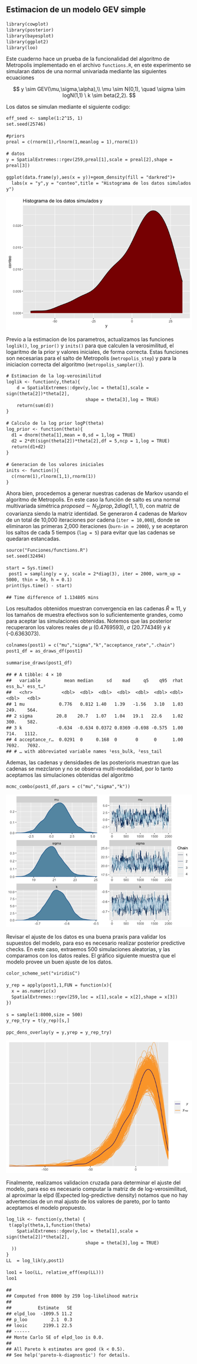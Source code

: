 ## Estimacion de un modelo GEV simple

    library(cowplot)
    library(posterior)
    library(bayesplot)
    library(ggplot2)
    library(loo)

Este cuaderno hace un prueba de la funcionalidad del algoritmo de
Metropolis implementado en el archivo `functions.R`, en este experimento
se simularan datos de una normal univariada mediante las siguientes
ecuaciones

$$
y  \sim GEV(\mu,\sigma,\alpha),\\
\mu \sim N(0,1), \quad \sigma \sim logN(1,1) \ k \sim beta(2,2).
$$

Los datos se simulan mediante el siguiente codigo:

    eff_seed <- sample(1:2^15, 1)
    set.seed(25746)

    #priors
    preal = c(rnorm(1),rlnorm(1,meanlog = 1),rnorm(1))

    # datos
    y = SpatialExtremes::rgev(259,preal[1],scale = preal[2],shape = preal[3])

    ggplot(data.frame(y),aes(x = y))+geom_density(fill = "darkred")+
      labs(x = "y",y = "conteo",title = "Histograma de los datos simulados y")

![](Readme_files/figure-markdown_strict/unnamed-chunk-2-1.png)

Previo a la estimacion de los parametros, actualizamos las
funciones `loglik()`, `log_prior()` y `inits()` para que calculen la
verosimilitud, el logaritmo de la prior y valores iniciales, de forma
correcta. Estas funciones son necesarias para el salto de Metropolis
(`metropolis_step`) y para la iniciacion correcta del algoritmo
(`metropolis_sampler()`).

    # Estimacion de la log-verosimilitud
    loglik <- function(y,theta){
        d = SpatialExtremes::dgev(y,loc = theta[1],scale = sign(theta[2])*theta[2],
                                  shape = theta[3],log = TRUE)
        return(sum(d))
    }

    # Calculo de la log prior logP(theta)
    log_prior <- function(theta){
      d1 = dnorm(theta[1],mean = 0,sd = 1,log = TRUE)
      d2 = 2*dt(sign(theta[2])*theta[2],df = 5,ncp = 1,log = TRUE)
      return(d1+d2)
    }

    # Generacion de los valores iniciales
    inits <- function(){
      c(rnorm(1),rlnorm(1,1),rnorm(1))
    }

Ahora bien, procedemos a generar nuestras cadenas de Markov usando el
algoritmo de Metropolis. En este caso la función de salto es una normal
multivariada simétrica $proposed \sim N_3(prop,2diag(1,1,1)$,
con matriz de covarianza siendo la matriz identidad. Se generaron 4
cadenas de Markov de un total de 10,000 iteraciones por cadena
(`iter = 10,000`), donde se eliminaron las primeras 2,000 iteraciones
(`burn-in = 2000`), y se aceptaron los saltos de cada 5 tiempos
(`lag = 5`) para evitar que las cadenas se quedaran estancadas.

    source("Funciones/functions.R")
    set.seed(32494)

    start = Sys.time()
     post1 = sampling(y = y, scale = 2*diag(3), iter = 2000, warm_up = 5000, thin = 50, h = 0.1)
    print(Sys.time() - start)

    ## Time difference of 1.134805 mins

Los resultados obtenidos muestran convergencia en las cadenas $\hat R \approx 1$1, y
los tamaños de muestra efectivos son lo suficientemente grandes, como
para aceptar las simulaciones obtenidas. Notemos que las posterior
recuperaron los valores reales de $\mu$ (0.4769593), $\sigma$ (20.774349) y $k$
(-0.6363073).

    colnames(post1) = c("mu","sigma","k","acceptance_rate",".chain")
    post1_df = as_draws_df(post1)

    summarise_draws(post1_df)

    ## # A tibble: 4 × 10
    ##   variable         mean median     sd    mad     q5    q95  rhat ess_b…¹ ess_t…²
    ##   <chr>           <dbl>  <dbl>  <dbl>  <dbl>  <dbl>  <dbl> <dbl>   <dbl>   <dbl>
    ## 1 mu             0.776   0.812 1.40   1.39   -1.56   3.10   1.03    249.    564.
    ## 2 sigma         20.8    20.7   1.07   1.04   19.1   22.6    1.02    300.    582.
    ## 3 k             -0.634  -0.634 0.0372 0.0369 -0.698 -0.575  1.00    714.   1112.
    ## 4 acceptance_r…  0.0291  0     0.168  0       0      0      1.00   7692.   7692.
    ## # … with abbreviated variable names ¹​ess_bulk, ²​ess_tail

Ademas, las cadenas y densidades de las posterioris muestran que las
cadenas se mezclaron y no se observa multi-modalidad, por lo tanto
aceptamos las simulaciones obtenidas del algoritmo

    mcmc_combo(post1_df,pars = c("mu","sigma","k"))

![](Readme_files/figure-markdown_strict/unnamed-chunk-6-1.png)

Revisar el ajuste de los datos es una buena praxis para validar los
supuestos del modelo, para eso es necesario realizar posterior
predictive checks. En este caso, extraemos 500 simulaciones aleatorias,
y las comparamos con los datos reales. El gráfico siguiente muestra que
el modelo provee un buen ajuste de los datos.

    color_scheme_set("viridisC")

    y_rep = apply(post1,1,FUN = function(x){
      x = as.numeric(x)
      SpatialExtremes::rgev(259,loc = x[1],scale = x[2],shape = x[3])
    })

    s = sample(1:8000,size = 500)
    y_rep_try = t(y_rep)[s,]

    ppc_dens_overlay(y = y,yrep = y_rep_try)

![](Readme_files/figure-markdown_strict/unnamed-chunk-7-1.png)

Finalmente, realizamos validacion cruzada para determinar el ajuste del
modelo, para eso es necesario computar la matriz de de
log-verosimilitud, al aproximar la elpd (Expected log-predictive
density) notamos que no hay advertencias de un mal ajusto de los valores
de pareto, por lo tanto aceptamos el modelo propuesto.

    log_lik <- function(y,theta) {
     t(apply(theta,1,function(theta)
        SpatialExtremes::dgev(y,loc = theta[1],scale = sign(theta[2])*theta[2],
                                  shape = theta[3],log = TRUE)
      ))
    }
    LL  = log_lik(y,post1)

    loo1 = loo(LL, relative_eff(exp(LL)))
    loo1

    ## 
    ## Computed from 8000 by 259 log-likelihood matrix
    ## 
    ##          Estimate   SE
    ## elpd_loo  -1099.5 11.2
    ## p_loo         2.1  0.3
    ## looic      2199.1 22.5
    ## ------
    ## Monte Carlo SE of elpd_loo is 0.0.
    ## 
    ## All Pareto k estimates are good (k < 0.5).
    ## See help('pareto-k-diagnostic') for details.
